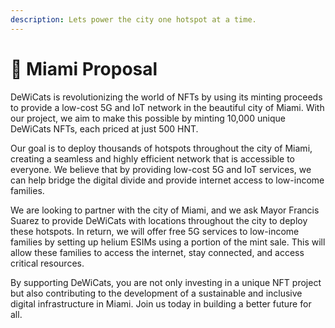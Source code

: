 ```yaml
---
description: Lets power the city one hotspot at a time.
---
```


# 🌴 Miami Proposal

DeWiCats is revolutionizing the world of NFTs by using its minting proceeds to provide a low-cost 5G and IoT network in the beautiful city of Miami. With our project, we aim to make this possible by minting 10,000 unique DeWiCats NFTs, each priced at just 500 HNT.

Our goal is to deploy thousands of hotspots throughout the city of Miami, creating a seamless and highly efficient network that is accessible to everyone. We believe that by providing low-cost 5G and IoT services, we can help bridge the digital divide and provide internet access to low-income families.

We are looking to partner with the city of Miami, and we ask Mayor Francis Suarez to provide DeWiCats with locations throughout the city to deploy these hotspots. In return, we will offer free 5G services to low-income families by setting up helium ESIMs using a portion of the mint sale. This will allow these families to access the internet, stay connected, and access critical resources.

By supporting DeWiCats, you are not only investing in a unique NFT project but also contributing to the development of a sustainable and inclusive digital infrastructure in Miami. Join us today in building a better future for all.
